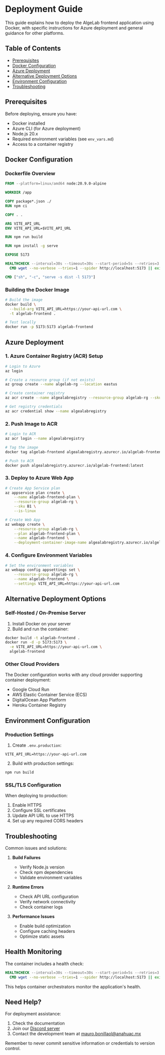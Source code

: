 # Deployment Guide

This guide explains how to deploy the AlgeLab frontend application using Docker, with specific instructions for Azure deployment and general guidance for other platforms.

## Table of Contents
- [Prerequisites](#prerequisites)
- [Docker Configuration](#docker-configuration)
- [Azure Deployment](#azure-deployment)
- [Alternative Deployment Options](#alternative-deployment-options)
- [Environment Configuration](#environment-configuration)
- [Troubleshooting](#troubleshooting)

## Prerequisites

Before deploying, ensure you have:
- Docker installed
- Azure CLI (for Azure deployment)
- Node.js 20.x
- Required environment variables (see `env_vars.md`)
- Access to a container registry

## Docker Configuration

### Dockerfile Overview

```dockerfile
FROM --platform=linux/amd64 node:20.9.0-alpine

WORKDIR /app

COPY package*.json ./
RUN npm ci

COPY . .

ARG VITE_API_URL
ENV VITE_API_URL=$VITE_API_URL

RUN npm run build

RUN npm install -g serve

EXPOSE 5173

HEALTHCHECK --interval=30s --timeout=30s --start-period=5s --retries=3 \
  CMD wget --no-verbose --tries=1 --spider http://localhost:5173 || exit 1

CMD ["sh", "-c", "serve -s dist -l 5173"]
```

### Building the Docker Image

```bash
# Build the image
docker build \
  --build-arg VITE_API_URL=https://your-api-url.com \
  -t algelab-frontend .

# Test locally
docker run -p 5173:5173 algelab-frontend
```

## Azure Deployment

### 1. Azure Container Registry (ACR) Setup

```bash
# Login to Azure
az login

# Create a resource group (if not exists)
az group create --name algelab-rg --location eastus

# Create container registry
az acr create --name algealabregistry --resource-group algelab-rg --sku Standard --admin-enabled true

# Get registry credentials
az acr credential show --name algealabregistry
```

### 2. Push Image to ACR

```bash
# Login to ACR
az acr login --name algealabregistry

# Tag the image
docker tag algelab-frontend algealabregistry.azurecr.io/algelab-frontend:latest

# Push to ACR
docker push algealabregistry.azurecr.io/algelab-frontend:latest
```

### 3. Deploy to Azure Web App

```bash
# Create App Service plan
az appservice plan create \
    --name algelab-frontend-plan \
    --resource-group algelab-rg \
    --sku B1 \
    --is-linux

# Create Web App
az webapp create \
    --resource-group algelab-rg \
    --plan algelab-frontend-plan \
    --name algelab-frontend \
    --deployment-container-image-name algealabregistry.azurecr.io/algelab-frontend:latest
```

### 4. Configure Environment Variables

```bash
# Set the environment variables
az webapp config appsettings set \
    --resource-group algelab-rg \
    --name algelab-frontend \
    --settings VITE_API_URL=https://your-api-url.com
```

## Alternative Deployment Options

### Self-Hosted / On-Premise Server

1. Install Docker on your server
2. Build and run the container:
```bash
docker build -t algelab-frontend .
docker run -d -p 5173:5173 \
  -e VITE_API_URL=https://your-api-url.com \
  algelab-frontend
```

### Other Cloud Providers

The Docker configuration works with any cloud provider supporting container deployment:
- Google Cloud Run
- AWS Elastic Container Service (ECS)
- DigitalOcean App Platform
- Heroku Container Registry

## Environment Configuration

### Production Settings

1. Create `.env.production`:
```env
VITE_API_URL=https://your-api-url.com
```

2. Build with production settings:
```bash
npm run build
```

### SSL/TLS Configuration

When deploying to production:
1. Enable HTTPS
2. Configure SSL certificates
3. Update API URL to use HTTPS
4. Set up any required CORS headers

## Troubleshooting

Common issues and solutions:

1. **Build Failures**
   - Verify Node.js version
   - Check npm dependencies
   - Validate environment variables

2. **Runtime Errors**
   - Check API URL configuration
   - Verify network connectivity
   - Check container logs

3. **Performance Issues**
   - Enable build optimization
   - Configure caching headers
   - Optimize static assets

## Health Monitoring

The container includes a health check:
```dockerfile
HEALTHCHECK --interval=30s --timeout=30s --start-period=5s --retries=3 \
  CMD wget --no-verbose --tries=1 --spider http://localhost:5173 || exit 1
```

This helps container orchestrators monitor the application's health.

## Need Help?

For deployment assistance:
1. Check the documentation
2. Join our [Discord server](https://discord.gg/4SRmKVZb8V)
3. Contact the development team at mauro.bonillaol@anahuac.mx

Remember to never commit sensitive information or credentials to version control.